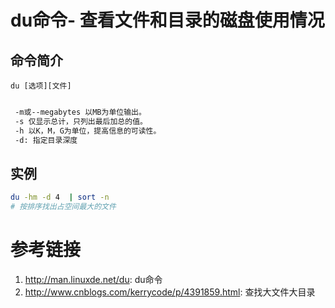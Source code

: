 # du命令- 查看文件和目录的磁盘使用情况

## 命令简介

`du [选项][文件] `

```bash

 -m或--megabytes 以MB为单位输出。 
 -s 仅显示总计，只列出最后加总的值。 
 -h 以K，M，G为单位，提高信息的可读性。 
 -d: 指定目录深度
```

## 实例

```bash
du -hm -d 4  | sort -n
# 按排序找出占空间最大的文件
```

# 参考链接

1. http://man.linuxde.net/du: du命令
2. http://www.cnblogs.com/kerrycode/p/4391859.html: 查找大文件大目录 